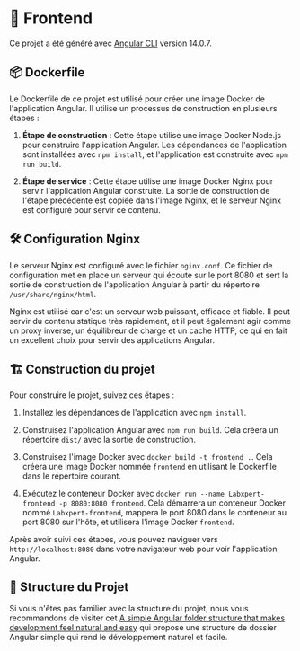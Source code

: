 # 🚀 Frontend

Ce projet a été généré avec [Angular CLI](https://github.com/angular/angular-cli) version 14.0.7.

## 📦 Dockerfile

Le Dockerfile de ce projet est utilisé pour créer une image Docker de l'application Angular. Il utilise un processus de construction en plusieurs étapes :

1. **Étape de construction** : Cette étape utilise une image Docker Node.js pour construire l'application Angular. Les dépendances de l'application sont installées avec `npm install`, et l'application est construite avec `npm run build`.

2. **Étape de service** : Cette étape utilise une image Docker Nginx pour servir l'application Angular construite. La sortie de construction de l'étape précédente est copiée dans l'image Nginx, et le serveur Nginx est configuré pour servir ce contenu.

## 🛠️ Configuration Nginx

Le serveur Nginx est configuré avec le fichier `nginx.conf`. Ce fichier de configuration met en place un serveur qui écoute sur le port 8080 et sert la sortie de construction de l'application Angular à partir du répertoire `/usr/share/nginx/html`.

Nginx est utilisé car c'est un serveur web puissant, efficace et fiable. Il peut servir du contenu statique très rapidement, et il peut également agir comme un proxy inverse, un équilibreur de charge et un cache HTTP, ce qui en fait un excellent choix pour servir des applications Angular.

## 🏗️ Construction du projet

Pour construire le projet, suivez ces étapes :

1. Installez les dépendances de l'application avec `npm install`.

2. Construisez l'application Angular avec `npm run build`. Cela créera un répertoire `dist/` avec la sortie de construction.

3. Construisez l'image Docker avec `docker build -t frontend .`. Cela créera une image Docker nommée `frontend` en utilisant le Dockerfile dans le répertoire courant.

4. Exécutez le conteneur Docker avec `docker run --name Labxpert-frontend -p 8080:8080 frontend`. Cela démarrera un conteneur Docker nommé `Labxpert-frontend`, mappera le port 8080 dans le conteneur au port 8080 sur l'hôte, et utilisera l'image Docker `frontend`.

Après avoir suivi ces étapes, vous pouvez naviguer vers `http://localhost:8080` dans votre navigateur web pour voir l'application Angular.

## 📁 Structure du Projet

Si vous n'êtes pas familier avec la structure du projet, nous vous recommandons de visiter cet [A simple Angular folder structure that makes development feel natural and easy](https://dev.to/vixero/a-simple-angular-folder-structure-that-makes-development-feel-natural-and-easy-241d) qui propose une structure de dossier Angular simple qui rend le développement naturel et facile.
